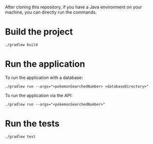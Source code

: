 After cloning this repository, if you have a Java environment on your machine, you can directly run the commands.

# Build the project

```
./gradlew build
```

# Run the application

To run the application with a database:

```
./gradlew run --args="<pokemonSearchedNumber> <databaseDirectory>"
```

To run the application via the API:

```
./gradlew run --args="<pokemonSearchedNumber>"
```

# Run the tests

```
./gradlew test
```
